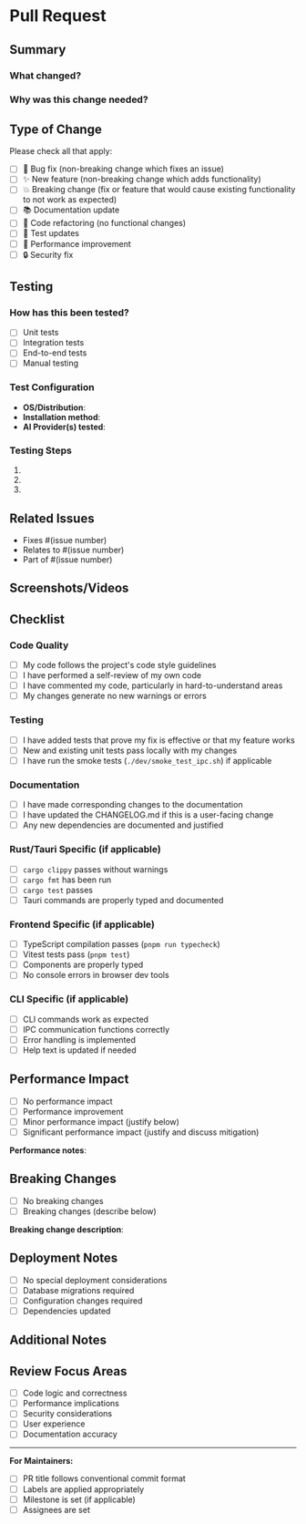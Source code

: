# Pull Request

## Summary

<!-- Provide a clear and concise description of what this PR does -->

### What changed?

<!-- Describe the changes made in this PR -->

### Why was this change needed?

<!-- Explain the motivation for this change -->

## Type of Change

Please check all that apply:

- [ ] 🐛 Bug fix (non-breaking change which fixes an issue)
- [ ] ✨ New feature (non-breaking change which adds functionality)
- [ ] 💥 Breaking change (fix or feature that would cause existing functionality to not work as expected)
- [ ] 📚 Documentation update
- [ ] 🔧 Code refactoring (no functional changes)
- [ ] 🧪 Test updates
- [ ] 🚀 Performance improvement
- [ ] 🔒 Security fix

## Testing

### How has this been tested?

<!-- Describe the tests that you ran to verify your changes -->

- [ ] Unit tests
- [ ] Integration tests
- [ ] End-to-end tests
- [ ] Manual testing

### Test Configuration

- **OS/Distribution**:
- **Installation method**:
- **AI Provider(s) tested**:

### Testing Steps

<!-- Provide specific steps for reviewers to test your changes -->

1.
2.
3.

## Related Issues

<!-- Link any related issues -->

- Fixes #(issue number)
- Relates to #(issue number)
- Part of #(issue number)

## Screenshots/Videos

<!-- If your changes affect the UI, please include screenshots or videos -->

## Checklist

### Code Quality

- [ ] My code follows the project's code style guidelines
- [ ] I have performed a self-review of my own code
- [ ] I have commented my code, particularly in hard-to-understand areas
- [ ] My changes generate no new warnings or errors

### Testing

- [ ] I have added tests that prove my fix is effective or that my feature works
- [ ] New and existing unit tests pass locally with my changes
- [ ] I have run the smoke tests (`./dev/smoke_test_ipc.sh`) if applicable

### Documentation

- [ ] I have made corresponding changes to the documentation
- [ ] I have updated the CHANGELOG.md if this is a user-facing change
- [ ] Any new dependencies are documented and justified

### Rust/Tauri Specific (if applicable)

- [ ] `cargo clippy` passes without warnings
- [ ] `cargo fmt` has been run
- [ ] `cargo test` passes
- [ ] Tauri commands are properly typed and documented

### Frontend Specific (if applicable)

- [ ] TypeScript compilation passes (`pnpm run typecheck`)
- [ ] Vitest tests pass (`pnpm test`)
- [ ] Components are properly typed
- [ ] No console errors in browser dev tools

### CLI Specific (if applicable)

- [ ] CLI commands work as expected
- [ ] IPC communication functions correctly
- [ ] Error handling is implemented
- [ ] Help text is updated if needed

## Performance Impact

<!-- Describe any performance implications of your changes -->

- [ ] No performance impact
- [ ] Performance improvement
- [ ] Minor performance impact (justify below)
- [ ] Significant performance impact (justify and discuss mitigation)

**Performance notes**:

## Breaking Changes

<!-- If this PR contains breaking changes, describe them here -->

- [ ] No breaking changes
- [ ] Breaking changes (describe below)

**Breaking change description**:

## Deployment Notes

<!-- Any special deployment considerations -->

- [ ] No special deployment considerations
- [ ] Database migrations required
- [ ] Configuration changes required
- [ ] Dependencies updated

## Additional Notes

<!-- Any additional information that reviewers should know -->

## Review Focus Areas

<!-- Highlight specific areas where you'd like focused review -->

- [ ] Code logic and correctness
- [ ] Performance implications
- [ ] Security considerations
- [ ] User experience
- [ ] Documentation accuracy

---

**For Maintainers:**

- [ ] PR title follows conventional commit format
- [ ] Labels are applied appropriately
- [ ] Milestone is set (if applicable)
- [ ] Assignees are set

